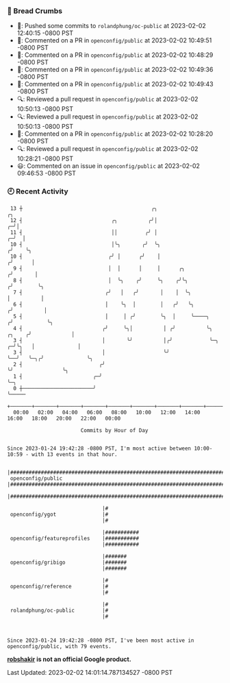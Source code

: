 ### 🍞 Bread Crumbs

 * 🚢: Pushed some commits to `rolandphung/oc-public` at 2023-02-02 12:40:15 -0800 PST
 * 💬: Commented on a PR in  `openconfig/public` at 2023-02-02 10:49:51 -0800 PST
 * 💬: Commented on a PR in  `openconfig/public` at 2023-02-02 10:48:29 -0800 PST
 * 💬: Commented on a PR in  `openconfig/public` at 2023-02-02 10:49:36 -0800 PST
 * 💬: Commented on a PR in  `openconfig/public` at 2023-02-02 10:49:43 -0800 PST
 * 🔍: Reviewed a pull request in  `openconfig/public` at 2023-02-02 10:50:13 -0800 PST
 * 🔍: Reviewed a pull request in  `openconfig/public` at 2023-02-02 10:50:13 -0800 PST
 * 💬: Commented on a PR in  `openconfig/public` at 2023-02-02 10:28:20 -0800 PST
 * 🔍: Reviewed a pull request in  `openconfig/public` at 2023-02-02 10:28:21 -0800 PST
 * 😃: Commented on an issue in `openconfig/public` at 2023-02-02 09:46:53 -0800 PST

### 🕘 Recent Activity
```
 13 ┼                                          ╭╮                                         ╭╮
 12 ┤                             ╭╮          ╭╯│                                       ╭─╯│
 11 ┤                             ││         ╭╯ │                                     ╭─╯  │
 10 ┤                             │╰╮       ╭╯  ╰╮                                   ╭╯    ╰╮
 10 ┤                            ╭╯ │      ╭╯    │                                  ╭╯      │
  9 ┤                            │  │      │     │      ╭╮                         ╭╯       │
  8 ┤                            │  ╰╮    ╭╯     ╰╮    ╭╯╰╮                       ╭╯        ╰╮
  7 ┤                           ╭╯   │   ╭╯       │    │  ╰╮                      │          │
  6 ┤                           │    ╰╮  │        │   ╭╯   ╰╮                    ╭╯          │
  5 ┤                           │     │ ╭╯        ╰╮  │     ╰────╮              ╭╯           ╰╮
  4 ┤                          ╭╯     ╰╮│          │ ╭╯          ╰╮      ╭╮    ╭╯             │
  3 ┤                          │       ╰╯          │╭╯            ╰─╮  ╭─╯╰╮   │              │
  3 ┤                          │                   ╰╯               ╰──╯   ╰─╮╭╯              ╰╮
  2 ┤                         ╭╯                                             ╰╯                ╰╮
  1 ┤                       ╭─╯                                                                 ╰─╮
  0 ┼───────────────────────╯                                                                     ╰─────
    +───────+───────+───────+───────+───────+───────+───────+───────+───────+───────+───────+───────+────
  00:00   02:00   04:00   06:00   08:00   10:00   12:00   14:00   16:00   18:00   20:00   22:00   00:00   

						Commits by Hour of Day


Since 2023-01-24 19:42:28 -0800 PST, I'm most active between 10:00-10:59 - with 13 events in that hour.

```



```
                               |###############################################################################
 openconfig/public             |###############################################################################
                               |###############################################################################

                               |#
 openconfig/ygot               |#
                               |#

                               |###########
 openconfig/featureprofiles    |###########
                               |###########

                               |#######
 openconfig/gribigo            |#######
                               |#######

                               |#
 openconfig/reference          |#
                               |#

                               |#
 rolandphung/oc-public         |#
                               |#



Since 2023-01-24 19:42:28 -0800 PST, I've been most active in openconfig/public, with 79 events.

```
**[robshakir](mailto:robjs@google.com) is not an official Google product.**  


Last Updated: 2023-02-02 14:01:14.787134527 -0800 PST
